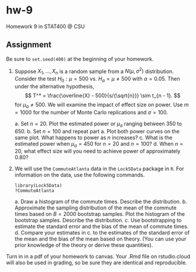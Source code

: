 # hw-9

Homework 9 in STAT400 @ CSU

## Assignment

Be sure to `set.seed(400)` at the beginning of your homework.

1. Suppose $X_1, \dots, X_{n}$ is a random sample from a $N(\mu, \sigma^2)$ distribution. Consider the test $H_0: \mu = 500$ vs. $H_a = \mu \not= 500$ with $\alpha = 0.05$. Then under the alternative hypothesis,
    $$
    T^* = \frac{\overline{X} - 500}{s/{\sqrt{n}}} \sim t_{n - 1}.
    $$
    for $\mu_a \not= 500$. We will examine the impact of effect size on power. Use $m = 1000$ for the number of Monte Carlo replications and $\sigma = 100$.
    
    a. Set $n = 20$. Plot the estimated power or $\mu_a$ ranging between $350$ to $650$.
    b. Set $n = 100$ and repeat part a. Plot both power curves on the same plot. What happens to power as $n$ increases?
    c. What is the estimated power when $\mu_a = 450$ for $n = 20$ and $n = 100$?
    d. When $n = 20$, what effect size will you need to achieve power of approximately $0.80$?
    
2. We will use the `CommuteAtlanta` data in the `Lock5Data` package in `R`. For information on the data, use the following commands.
    
    ```
    library(Lock5Data)
    ?CommuteAtlanta
    ```
    
    a. Draw a histogram of the commute times. Describe the distribution.
    b. Approximate the sampling distribution of the mean of the commute times based on $B = 2000$ bootstrap samples. Plot the histogram of the bootstrap samples. Describe the distribution.
    c. Use bootstrapping to estimate the standard error and the bias of the mean of commute times.
    d. Compare your estimates in c. to the estimates of the standard error of the mean and the bias of the mean based on theory. (You can use your prior knowledge of the theory or derive these quantities).

Turn in in a pdf of your homework to canvas. Your .Rmd file on rstudio.cloud will also be used in grading, so be sure they are identical and reproducible.

